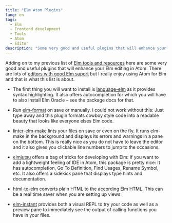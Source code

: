 ```yaml
---
title: "Elm Atom Plugins"
lang: en
tags:
  - Elm
  - Frontend development
  - Tools
  - Atom
  - Editor
description: "Some very good and useful plugins that will enhance your Elm editing in Atom."
---
```


Adding on to my previous list of [Elm tools and resources](/elm-tools-resources.html) here are some very good and useful plugins that will enhance your Elm editing in Atom. There are lots of [editors with good Elm suport](https://github.com/isRuslan/awesome-elm#editor-plugins) but I really enjoy using Atom for Elm and that is what this list is about.

<!-- more -->

- The first thing you will want to install is [language-elm](https://atom.io/packages/language-elm) as it provides syntax highlighting. It also offers autocompletion for which you will have to also install Elm Oracle – see the package docs for that.

- Run [elm-format](https://atom.io/packages/elm-format) on save or manually. I could not work without this: Just type away and this plugin formats cowboy style code into a readable beauty that looks like everyone elses Elm code.

- [linter-elm-make](https://atom.io/packages/linter-elm-make) lints your files on save or even on the fly. It runs elm-make in the background and displays its errors and warnings in a pane on the bottom. This is really nice as you do not have to leave the editor and it also gives you clickable line numbers to jump to the occasions.

- [elmjutsu](https://atom.io/packages/elmjutsu) offers a bag of tricks for developing with Elm: If you want to add a lightweight feeling of IDE in Atom, this package is pretty nice: It has autocompletion, Go To Definition, Find Usages, Rename Symbol, etc. It also offers a sidekick pane that displays type hints and documentation.

- [html-to-elm](https://atom.io/packages/html-to-elm) converts plain HTML to the according Elm HTML. This can be a real time saver when you are setting up views.

- [elm-instant](https://atom.io/packages/elm-instant) provides both a visual REPL to try your code as well as a preview pane to immediately see the output of calling functions you have in your files.
